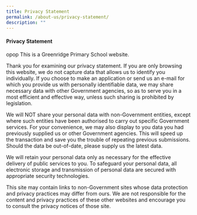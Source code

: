 ```yaml
---
title: Privacy Statement
permalink: /about-us/privacy-statement/
description: ""
---
```

#### Privacy Statement
opop
This is a Greenridge Primary School website.  

Thank you for examining our privacy statement. If you are only browsing this website, we do not capture data that allows us to identify you individually. If you choose to make an application or send us an e-mail for which you provide us with personally identifiable data, we may share necessary data with other Government agencies, so as to serve you in a most efficient and effective way, unless such sharing is prohibited by legislation.  

We will NOT share your personal data with non-Government entities, except where such entities have been authorised to carry out specific Government services. For your convenience, we may also display to you data you had previously supplied us or other Government agencies. This will speed up the transaction and save you the trouble of repeating previous submissions. Should the data be out-of-date, please supply us the latest data. 

We will retain your personal data only as necessary for the effective delivery of public services to you. To safeguard your personal data, all electronic storage and transmission of personal data are secured with appropriate security technologies.  
  
This site may contain links to non-Government sites whose data protection and privacy practices may differ from ours. We are not responsible for the content and privacy practices of these other websites and encourage you to consult the privacy notices of those site.